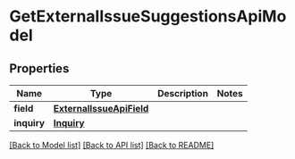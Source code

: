 # GetExternalIssueSuggestionsApiModel

## Properties
Name | Type | Description | Notes
------------ | ------------- | ------------- | -------------
**field** | [**ExternalIssueApiField**](ExternalIssueApiField.md) |  | 
**inquiry** | [**Inquiry**](Inquiry.md) |  | 

[[Back to Model list]](../README.md#documentation-for-models) [[Back to API list]](../README.md#documentation-for-api-endpoints) [[Back to README]](../README.md)


